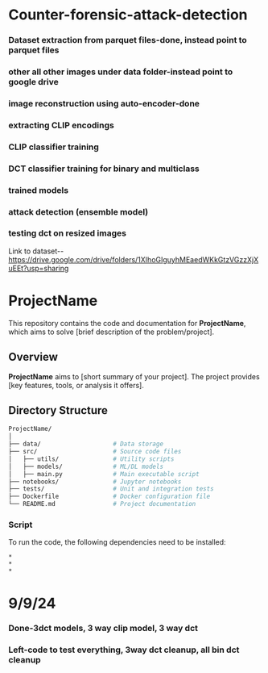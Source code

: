 # Counter-forensic-attack-detection
### Dataset extraction from parquet files-done, instead point to parquet files
### other all other images under data folder-instead point to google drive
### image reconstruction using auto-encoder-done
### extracting CLIP encodings
### CLIP classifier training
### DCT classifier training for binary and multiclass
### trained models
### attack detection (ensemble model)
### testing dct on resized images

Link to dataset--https://drive.google.com/drive/folders/1XIhoGIguyhMEaedWKkGtzVGzzXjXuEEt?usp=sharing
# ProjectName

This repository contains the code and documentation for **ProjectName**, which aims to solve [brief description of the problem/project].

## Overview

**ProjectName** aims to [short summary of your project]. The project provides [key features, tools, or analysis it offers].

## Directory Structure

```bash
ProjectName/
│
├── data/                    # Data storage
├── src/                     # Source code files
│   ├── utils/               # Utility scripts
│   ├── models/              # ML/DL models
│   ├── main.py              # Main executable script
├── notebooks/               # Jupyter notebooks
├── tests/                   # Unit and integration tests
├── Dockerfile               # Docker configuration file
└── README.md                # Project documentation
```
### Script
To run the code, the following dependencies need to be installed:
```
*
*
*
```

# 9/9/24
### Done-3dct models, 3 way clip model, 3 way dct
### Left-code to test everything, 3way dct cleanup, all bin dct cleanup
